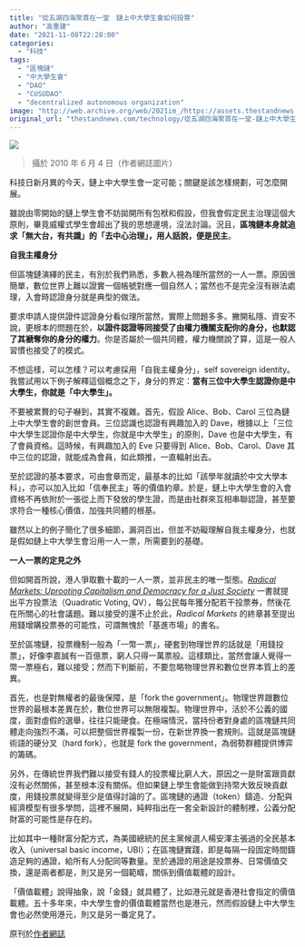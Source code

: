 ```yaml
---
title: "從五湖四海聚首在一堂　鏈上中大學生會如何投票"
author: "高重建"
date: "2021-11-08T22:28:00"
categories:
  - "科技"
tags:
  - "區塊鏈"
  - "中大學生會"
  - "DAO"
  - "CUSUDAO"
  - "decentralized autonomous organization"
image: "http://web.archive.org/web/2021im_/https://assets.thestandnews.com/media/photos/4671823546123564876234586221343.jpeg"
original_url: "thestandnews.com/technology/從五湖四海聚首在一堂-鏈上中大學生會如何投票"
---
```

![](http://web.archive.org/web/2021im_/https://assets.thestandnews.com/media/photos/4671823546123564876234586221343.jpeg)
> 攝於 2010 年 6 月 4 日（作者網誌圖片）

科技日新月異的今天，鏈上中大學生會一定可能；關鍵是該怎樣規劃，可怎麼開展。

雖說由零開始的鏈上學生會不妨拋開所有包袱和假設，但我會假定民主治理這個大原則，畢竟威權式學生會超出了我的思想邊境，沒法討論。況且，**區塊鏈本身就追求「無大台，有共識」的「去中心治理」，用人話說，便是民主**。

**自我主權身分**

但區塊鏈演繹的民主，有別於我們熟悉，多數人視為理所當然的一人一票。原因很簡單，數位世界上難以證實一個帳號對應一個自然人；當然也不是完全沒有辦法處理，入會時認證身分就是典型的做法。

要求申請人提供證件認證身分看似理所當然，實際上問題多多。撇開私隱、資安不說，更根本的問題在於，**以證件認證等同接受了由權力機關支配你的身分，也默認了其褫奪你的身分的權力**。你是否屬於一個共同體，權力機關說了算，這是一般人習慣也接受了的模式。

不想這樣，可以怎樣？可以考慮採用「自我主權身分」，self sovereign identity。我嘗試用以下例子解釋這個概念之下，身分的界定：**當有三位中大學生認證你是中大學生，你就是「中大學生」。**

不要被累贅的句子嚇到，其實不複雜。首先，假設 Alice、Bob、Carol 三位為鏈上中大學生會的創世會員。三位認識也認證有興趣加入的 Dave，根據以上「三位中大學生認證你是中大學生，你就是中大學生」的原則，Dave 也是中大學生，有了會員資格。這時候，有興趣加入的 Eve 只要得到 Alice、Bob、Carol、Dave 其中三位的認證，就能成為會員，如此類推，一直輻射出去。

至於認證的基本要求，可由會章而定，最基本的比如「該學年就讀於中文大學本科」，亦可以加入比如「信奉民主」等的價值約章。於是，鏈上中大學生會的入會資格不再依附於一張從上而下發放的學生證，而是由社群來互相串聯認證，甚至要求符合一種核心價值，加強共同體的根基。

雖然以上的例子簡化了很多細節，漏洞百出，但並不妨礙理解自我主權身分，也就是假如鏈上中大學生會沿用一人一票，所需要到的基礎。

**一人一票的定見之外**

但如開首所說，港人爭取數十載的一人一票，並非民主的唯一型態。_[Radical Markets: Uprooting Capitalism and Democracy for a Just Society](http://web.archive.org/web/20211229075410/https://www.amazon.com/dp/B07TP5HLWQ/ref=dp-kindle-redirect?_encoding=UTF8&btkr=1)_ 一書就提出平方投票法（Quadratic Voting, QV），每公民每年獲分配若干投票券，然後花在所關心的社會議題。難以接受的還不止於此，_Radical Markets_ 的終章甚至提出用錢增購投票券的可能性，可謂無愧於「基進市場」的書名。

至於區塊鏈，投票機制一般為「一幣一票」，硬套到物理世界的話就是「用錢投票」，好像李嘉誠有一百億票，窮人只得一萬票般。這樣類比，當然會讓人覺得一幣一票極右，難以接受；然而下判斷前，不要忽略物理世界和數位世界本質上的差異。

首先，也是對無權者的最後保障，是「fork the government」。物理世界跟數位世界的最根本差異在於，數位世界可以無限複製。物理世界中，活於不公義的國度，面對虛假的選舉，往往只能硬食。在極端情況，當持份者對身處的區塊鏈共同體走向強烈不滿，可以把整個世界複製一份，在新世界換一套規則。這就是區塊鏈術語的硬分叉（hard fork），也就是 fork the government，為弱勢群體提供博弈的籌碼。

另外，在傳統世界我們難以接受有錢人的投票權比窮人大，原因之一是財富跟貢獻沒有必然關係，甚至根本沒有關係。但如果鏈上學生會能做到持幣大致反映貢獻度，用錢投票就變得至少是值得討論的了。區塊鏈的通證（token）鑄造、分配與經濟模型有很多學問，這裡不展開，純粹指出在一套全新設計的體制裡，公義分配財富的可能性是存在的。

比如其中一種財富分配方式，為美國總統的民主黨候選人楊安澤主張過的全民基本收入（universal basic income，UBI）；在區塊鏈實踐，即是每隔一段固定時間鑄造足夠的通證，給所有人分配同等數量。至於通證的用途是投票券、日常價值交換，還是兩者都是，則又是另一個範疇，關係到價值載體的設計。

「價值載體」說得抽象，說「金錢」就具體了，比如港元就是香港社會指定的價值載體。五十多年來，中大學生會的價值載體當然也是港元，然而假設鏈上中大學生會也必然使用港元，則又是另一番定見了。

原刊於[作者網誌](http://web.archive.org/web/20211229075410/https://ckxpress.com/cusudao-voting/)